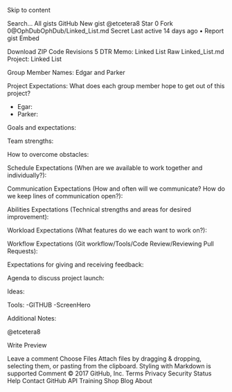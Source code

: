 Skip to content
 
Search…
All gists
GitHub
New gist
@etcetera8 
  Star 0
  Fork 0@OphDubOphDub/Linked_List.md Secret
Last active 14 days ago • 
Report gist
Embed  
<script src="https://gist.github.com/OphDub/d22fc558d127aaab84564a21ebfc03ad.js"></script>
  Download ZIP
 Code  Revisions 5
DTR Memo: Linked List
Raw
 Linked_List.md
Project: Linked List

Group Member Names: Edgar and Parker

Project Expectations: What does each group member hope to get out of this project? 
- Egar: 
- Parker:

Goals and expectations:

Team strengths: 

How to overcome obstacles: 

Schedule Expectations (When are we available to work together and individually?): 

Communication Expectations (How and often will we communicate? How do we keep lines of communication open?): 

Abilities Expectations (Technical strengths and areas for desired improvement): 

Workload Expectations (What features do we each want to work on?): 

Workflow Expectations (Git workflow/Tools/Code Review/Reviewing Pull Requests): 

Expectations for giving and receiving feedback:

Agenda to discuss project launch:

Ideas:

Tools: -GITHUB -ScreenHero

Additional Notes:

 @etcetera8
  
            
 
Write  Preview

Leave a comment
Choose Files Attach files by dragging & dropping, selecting them, or pasting from the clipboard.  Styling with Markdown is supported
Comment
© 2017 GitHub, Inc.
Terms
Privacy
Security
Status
Help
Contact GitHub
API
Training
Shop
Blog
About
